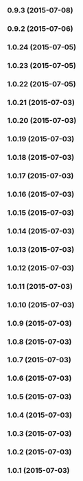 ### 0.9.3 (2015-07-08)


### 0.9.2 (2015-07-06)


### 1.0.24 (2015-07-05)


### 1.0.23 (2015-07-05)


### 1.0.22 (2015-07-05)


### 1.0.21 (2015-07-03)


### 1.0.20 (2015-07-03)


### 1.0.19 (2015-07-03)


### 1.0.18 (2015-07-03)


### 1.0.17 (2015-07-03)


### 1.0.16 (2015-07-03)


### 1.0.15 (2015-07-03)


### 1.0.14 (2015-07-03)


### 1.0.13 (2015-07-03)


### 1.0.12 (2015-07-03)


### 1.0.11 (2015-07-03)


### 1.0.10 (2015-07-03)


### 1.0.9 (2015-07-03)


### 1.0.8 (2015-07-03)


### 1.0.7 (2015-07-03)


### 1.0.6 (2015-07-03)


### 1.0.5 (2015-07-03)


### 1.0.4 (2015-07-03)


### 1.0.3 (2015-07-03)


### 1.0.2 (2015-07-03)


### 1.0.1 (2015-07-03)


